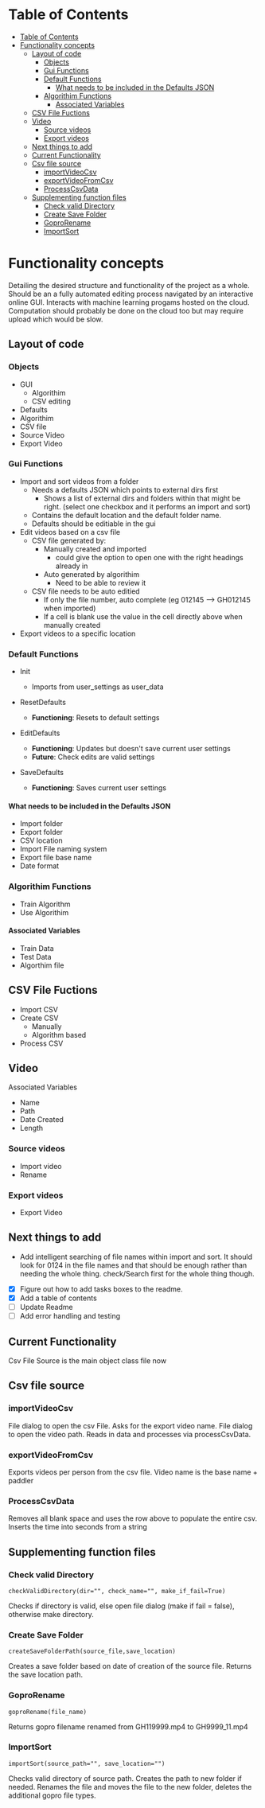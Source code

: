 # Table of Contents

- [Table of Contents](#table-of-contents)
- [Functionality concepts](#functionality-concepts)
  - [Layout of code](#layout-of-code)
    - [Objects](#objects)
    - [Gui Functions](#gui-functions)
    - [Default Functions](#default-functions)
      - [What needs to be included in the Defaults JSON](#what-needs-to-be-included-in-the-defaults-json)
    - [Algorithim Functions](#algorithim-functions)
      - [Associated Variables](#associated-variables)
  - [CSV File Fuctions](#csv-file-fuctions)
  - [Video](#video)
    - [Source videos](#source-videos)
    - [Export videos](#export-videos)
  - [Next things to add](#next-things-to-add)
  - [Current Functionality](#current-functionality)
  - [Csv file source](#csv-file-source)
    - [importVideoCsv](#importvideocsv)
    - [exportVideoFromCsv](#exportvideofromcsv)
    - [ProcessCsvData](#processcsvdata)
  - [Supplementing function files](#supplementing-function-files)
    - [Check valid Directory](#check-valid-directory)
    - [Create Save Folder](#create-save-folder)
    - [GoproRename](#goprorename)
    - [ImportSort](#importsort)


# Functionality concepts

Detailing the desired structure and functionality of the project as a whole.
Should be an a fully automated editing process navigated by an interactive online GUI.
Interacts with machine learning progams hosted on the cloud. Computation should probably be done on the cloud too but may require upload which would be slow.

## Layout of code

### Objects

* GUI
  * Algorithim
  * CSV editing
* Defaults
* Algorithim
* CSV file
* Source Video
* Export Video

### Gui Functions

* Import and sort videos from a folder
  * Needs a defaults JSON which points to external dirs first
    * Shows a list of external dirs and folders within that might be right. (select one checkbox and it performs an import and sort)
  * Contains the default location and the default folder name.
  * Defaults should be editiable in the gui
* Edit videos based on a csv file
  * CSV file generated by:
    * Manually created and imported
      * could give the option to open one with the right headings already in
    * Auto generated by algorithim
      * Need to be able to review it
  * CSV file needs to be auto editied
    * If only the file number, auto complete (eg 012145 --> GH012145 when imported)
    * If a cell is blank use the value in the cell directly above when manually created
* Export videos to a specific location

### Default Functions

* Init
  * Imports from user_settings as user_data
* ResetDefaults
  * **Functioning**: Resets to default settings
* EditDefaults
  * **Functioning**: Updates but doesn't save current user settings
  * **Future**: Check edits are valid settings

* SaveDefaults
  * **Functioning**: Saves current user settings

#### What needs to be included in the Defaults JSON

* Import folder
* Export folder
* CSV location
* Import File naming system
* Export file base name
* Date format

### Algorithim Functions

* Train Algorithm
* Use Algorithim

#### Associated Variables

* Train Data
* Test Data
* Algorthim file

## CSV File Fuctions

* Import CSV
* Create CSV
  * Manually
  * Algorithm based
* Process CSV

## Video

Associated Variables

* Name
* Path
* Date Created
* Length

### Source videos

* Import video
* Rename

### Export videos

* Export Video

## Next things to add

* Add intelligent searching of file names within import and sort. It should look for 0124 in the file names and that should be enough rather than needing the whole thing. check/Search first for the whole thing though.

- [x] Figure out how to add tasks boxes to the readme.
- [x] Add a table of contents
- [ ] Update Readme
- [ ] Add error handling and testing

## Current Functionality

Csv File Source is the main object class file now

## Csv file source

### importVideoCsv

File dialog to open the csv File.
Asks for the export video name.
File dialog to open the video path.
Reads in data and processes via processCsvData.

### exportVideoFromCsv

Exports videos per person from the csv file.
Video name is the base name + paddler

### ProcessCsvData

Removes all blank space and uses the row above to populate the entire csv.
Inserts the time into seconds from a string

## Supplementing function files

### Check valid Directory

    checkValidDirectory(dir="", check_name="", make_if_fail=True)

Checks if directory is valid, else open file dialog (make if fail = false), otherwise make directory.

### Create Save Folder

    createSaveFolderPath(source_file,save_location)

Creates a save folder based on date of creation of the source file.
Returns the save location path.

### GoproRename

    goproRename(file_name)
Returns gopro filename renamed from GH119999.mp4 to GH9999_11.mp4

### ImportSort

    importSort(source_path="", save_location="")

Checks valid directory of source path.
Creates the path to new folder if needed. Renames the file and moves the file to the new folder, deletes the additional gopro file types.
